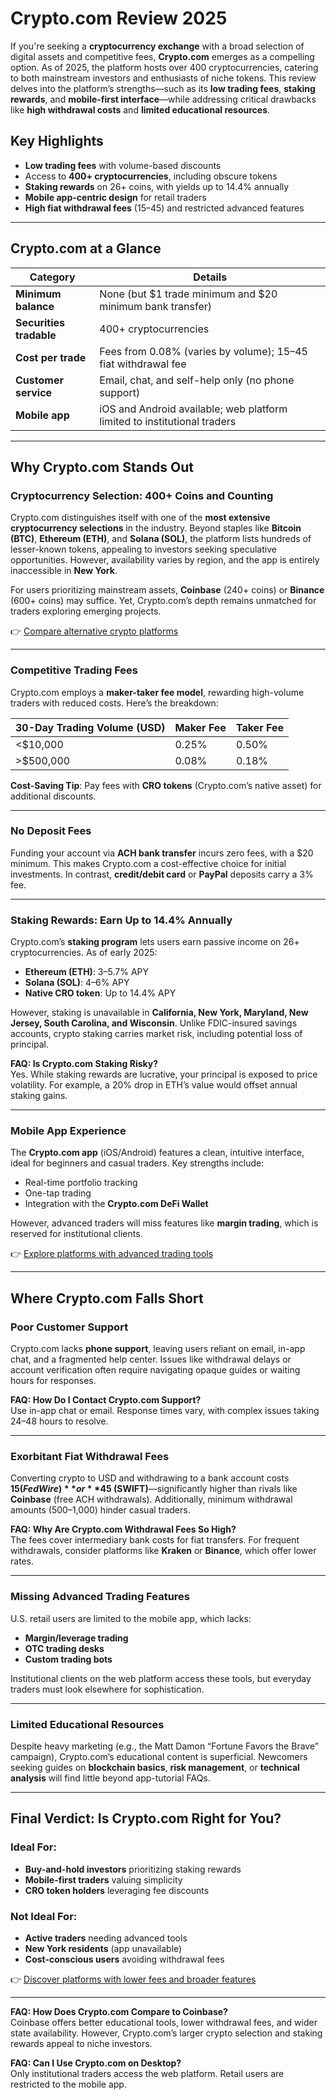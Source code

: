 # Crypto.com Review 2025  

If you're seeking a **cryptocurrency exchange** with a broad selection of digital assets and competitive fees, **Crypto.com** emerges as a compelling option. As of 2025, the platform hosts over 400 cryptocurrencies, catering to both mainstream investors and enthusiasts of niche tokens. This review delves into the platform’s strengths—such as its **low trading fees**, **staking rewards**, and **mobile-first interface**—while addressing critical drawbacks like **high withdrawal costs** and **limited educational resources**.  

## Key Highlights  
- **Low trading fees** with volume-based discounts  
- Access to **400+ cryptocurrencies**, including obscure tokens  
- **Staking rewards** on 26+ coins, with yields up to 14.4% annually  
- **Mobile app-centric design** for retail traders  
- **High fiat withdrawal fees** ($15–$45) and restricted advanced features  

---

## Crypto.com at a Glance  

| **Category**              | **Details**                                                                 |
|--------------------------|-----------------------------------------------------------------------------|
| **Minimum balance**       | None (but $1 trade minimum and $20 minimum bank transfer)                   |
| **Securities tradable**   | 400+ cryptocurrencies                                                     |
| **Cost per trade**        | Fees from 0.08% (varies by volume); $15–$45 fiat withdrawal fee             |
| **Customer service**      | Email, chat, and self-help only (no phone support)                          |
| **Mobile app**            | iOS and Android available; web platform limited to institutional traders     |

---

## Why Crypto.com Stands Out  

### Cryptocurrency Selection: 400+ Coins and Counting  
Crypto.com distinguishes itself with one of the **most extensive cryptocurrency selections** in the industry. Beyond staples like **Bitcoin (BTC)**, **Ethereum (ETH)**, and **Solana (SOL)**, the platform lists hundreds of lesser-known tokens, appealing to investors seeking speculative opportunities. However, availability varies by region, and the app is entirely inaccessible in **New York**.  

For users prioritizing mainstream assets, **Coinbase** (240+ coins) or **Binance** (600+ coins) may suffice. Yet, Crypto.com’s depth remains unmatched for traders exploring emerging projects.  

👉 [Compare alternative crypto platforms](https://bit.ly/okx-bonus)  

---

### Competitive Trading Fees  
Crypto.com employs a **maker-taker fee model**, rewarding high-volume traders with reduced costs. Here’s the breakdown:  

| **30-Day Trading Volume (USD)** | **Maker Fee** | **Taker Fee** |  
|----------------------------------|---------------|---------------|  
| <$10,000                         | 0.25%         | 0.50%         |  
| >$500,000                        | 0.08%         | 0.18%         |  

**Cost-Saving Tip**: Pay fees with **CRO tokens** (Crypto.com’s native asset) for additional discounts.  

---

### No Deposit Fees  
Funding your account via **ACH bank transfer** incurs zero fees, with a $20 minimum. This makes Crypto.com a cost-effective choice for initial investments. In contrast, **credit/debit card** or **PayPal** deposits carry a 3% fee.  

---

### Staking Rewards: Earn Up to 14.4% Annually  
Crypto.com’s **staking program** lets users earn passive income on 26+ cryptocurrencies. As of early 2025:  
- **Ethereum (ETH)**: 3–5.7% APY  
- **Solana (SOL)**: 4–6% APY  
- **Native CRO token**: Up to 14.4% APY  

However, staking is unavailable in **California, New York, Maryland, New Jersey, South Carolina, and Wisconsin**. Unlike FDIC-insured savings accounts, crypto staking carries market risk, including potential loss of principal.  

**FAQ: Is Crypto.com Staking Risky?**  
Yes. While staking rewards are lucrative, your principal is exposed to price volatility. For example, a 20% drop in ETH’s value would offset annual staking gains.  

---

### Mobile App Experience  
The **Crypto.com app** (iOS/Android) features a clean, intuitive interface, ideal for beginners and casual traders. Key strengths include:  
- Real-time portfolio tracking  
- One-tap trading  
- Integration with the **Crypto.com DeFi Wallet**  

However, advanced traders will miss features like **margin trading**, which is reserved for institutional clients.  

👉 [Explore platforms with advanced trading tools](https://bit.ly/okx-bonus)  

---

## Where Crypto.com Falls Short  

### Poor Customer Support  
Crypto.com lacks **phone support**, leaving users reliant on email, in-app chat, and a fragmented help center. Issues like withdrawal delays or account verification often require navigating opaque guides or waiting hours for responses.  

**FAQ: How Do I Contact Crypto.com Support?**  
Use in-app chat or email. Response times vary, with complex issues taking 24–48 hours to resolve.  

---

### Exorbitant Fiat Withdrawal Fees  
Converting crypto to USD and withdrawing to a bank account costs **$15 (FedWire)** or **$45 (SWIFT)**—significantly higher than rivals like **Coinbase** (free ACH withdrawals). Additionally, minimum withdrawal amounts ($500–$1,000) hinder casual traders.  

**FAQ: Why Are Crypto.com Withdrawal Fees So High?**  
The fees cover intermediary bank costs for fiat transfers. For frequent withdrawals, consider platforms like **Kraken** or **Binance**, which offer lower rates.  

---

### Missing Advanced Trading Features  
U.S. retail users are limited to the mobile app, which lacks:  
- **Margin/leverage trading**  
- **OTC trading desks**  
- **Custom trading bots**  

Institutional clients on the web platform access these tools, but everyday traders must look elsewhere for sophistication.  

---

### Limited Educational Resources  
Despite heavy marketing (e.g., the Matt Damon “Fortune Favors the Brave” campaign), Crypto.com’s educational content is superficial. Newcomers seeking guides on **blockchain basics**, **risk management**, or **technical analysis** will find little beyond app-tutorial FAQs.  

---

## Final Verdict: Is Crypto.com Right for You?  

### Ideal For:  
- **Buy-and-hold investors** prioritizing staking rewards  
- **Mobile-first traders** valuing simplicity  
- **CRO token holders** leveraging fee discounts  

### Not Ideal For:  
- **Active traders** needing advanced tools  
- **New York residents** (app unavailable)  
- **Cost-conscious users** avoiding withdrawal fees  

👉 [Discover platforms with lower fees and broader features](https://bit.ly/okx-bonus)  

---

**FAQ: How Does Crypto.com Compare to Coinbase?**  
Coinbase offers better educational tools, lower withdrawal fees, and wider state availability. However, Crypto.com’s larger crypto selection and staking rewards appeal to niche investors.  

**FAQ: Can I Use Crypto.com on Desktop?**  
Only institutional traders access the web platform. Retail users are restricted to the mobile app.  

